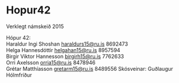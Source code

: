 # Hopur42
Verklegt námskeið 2015

Hópur 42:			
Haraldur Ingi Shoshan		haraldurs15@ru.is 		8692473		
Helga Hannesdóttir			helgahan15@ru.is		8957594		
Birgir Viktor Hannesson		birgirh15@ru.is			7762633		
Orri Axelsson				orria15@ru.is			8478946		
Grétar Matthíasson			gretarm15@ru.is			8489556
Skósveinar:
Guðlaugur	Hólmfríður